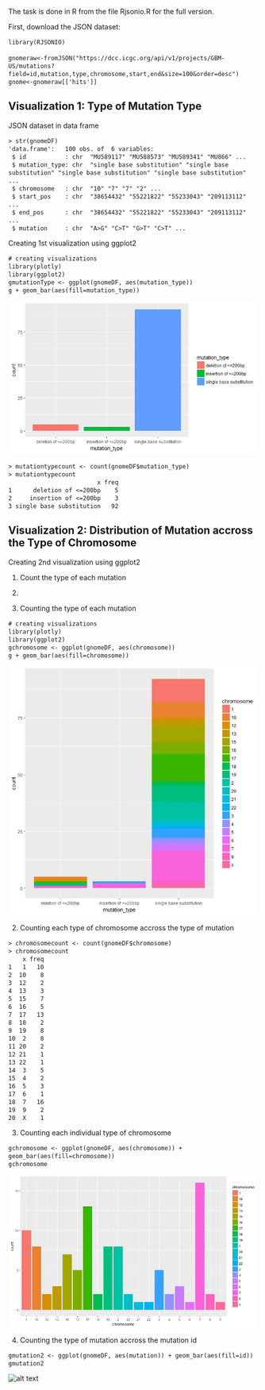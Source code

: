 The task is done in R from the file Rjsonio.R for the full version.

First, download the JSON dataset:
```
library(RJSONIO)

gnomeraw<-fromJSON("https://dcc.icgc.org/api/v1/projects/GBM-US/mutations?field=id,mutation,type,chromosome,start,end&size=100&order=desc")
gnome<-gnomeraw[['hits']]
```

## Visualization 1: Type of Mutation Type

JSON dataset in data frame  
```
> str(gnomeDF)
'data.frame':	100 obs. of  6 variables:
 $ id           : chr  "MU589117" "MU588573" "MU589341" "MU866" ...
 $ mutation_type: chr  "single base substitution" "single base substitution" "single base substitution" "single base substitution" ...
 $ chromosome   : chr  "10" "7" "7" "2" ...
 $ start_pos    : chr  "38654432" "55221822" "55233043" "209113112" ...
 $ end_pos      : chr  "38654432" "55221822" "55233043" "209113112" ...
 $ mutation     : chr  "A>G" "C>T" "G>T" "C>T" ...
```

Creating 1st visualization using ggplot2
```
# creating visualizations
library(plotly)
library(ggplot2)
gmutationType <- ggplot(gnomeDF, aes(mutation_type))
g + geom_bar(aes(fill=mutation_type))
```

![alt text][logo]

[logo]: https://github.com/irhafidz/gnomeviz18.github.io/blob/master/mutationType.jpeg "The Type of Mutation"

```
> mutationtypecount <- count(gnomeDF$mutation_type)
> mutationtypecount
                         x freq
1      deletion of <=200bp    5
2     insertion of <=200bp    3
3 single base substitution   92
```


## Visualization 2: Distribution of Mutation accross the Type of Chromosome

Creating 2nd visualization using ggplot2
1. Count the type of each mutation
2.



1. Counting the type of each mutation 
```
# creating visualizations
library(plotly)
library(ggplot2)
gchromosome <- ggplot(gnomeDF, aes(chromosome))
g + geom_bar(aes(fill=chromosome))
```

![alt text][chrom]

[chrom]: https://github.com/irhafidz/gnomeviz18.github.io/blob/master/TypeChromosome.jpeg "Distribution of Mutation accross the Type of Chromosome"

2. Counting each type of chromosome accross the type of mutation

```
> chromosomecount <- count(gnomeDF$chromosome)
> chromosomecount
    x freq
1   1   10
2  10    8
3  12    2
4  13    3
5  15    7
6  16    5
7  17   13
8  18    2
9  19    8
10  2    8
11 20    2
12 21    1
13 22    1
14  3    5
15  4    2
16  5    3
17  6    1
18  7   16
19  9    2
20  X    1
```
3. Counting each individual type of chromosome

```
gchromosome <- ggplot(gnomeDF, aes(chromosome)) + geom_bar(aes(fill=chromosome))
gchromosome
```
![alt text][chrom2]

[chrom2]: https://github.com/irhafidz/gnomeviz18.github.io/blob/master/countChromosome.jpeg

4. Counting the type of mutation accross the mutation id

```
gmutation2 <- ggplot(gnomeDF, aes(mutation)) + geom_bar(aes(fill=id))
gmutation2
```

![alt text][chrom3]

[chrom3]: https://github.com/irhafidz/gnomeviz18.github.io/blob/9c570543c6e6a85b11ab9a3947d54545be4d7a27/Rplot02.jpeg
